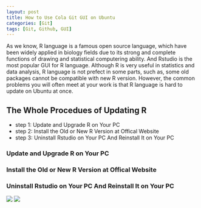 ```yaml
---
layout: post
title: How to Use Cola Git GUI on Ubuntu
categories: [Git]
tags: [Git, Github, GUI]
---
```

As we know, R language is a famous open source language, which have been widely applied in biology fields due to its strong and complete functions of drawing and statistical computering ability. And Rstudio is the most popular GUI for R language. Although R is very useful in statistics and data analysis, R language is not prefect in some parts, such as, some old packages cannot be compatible with new R version. However, the common problems you will often meet at your work is that R language is hard to update on Ubuntu at once. 

## The Whole Procedues of Updating R

- step 1: Update and Upgrade R on Your PC
- step 2: Install the Old or New R Version at Offical Website
- step 3: Uninstall Rstudio on Your PC And Reinstall It on Your PC

### Update and Upgrade R on Your PC



### Install the Old or New R Version at Offical Website



### Uninstall Rstudio on Your PC And Reinstall It on Your PC

![](http://i.imgur.com/rFBcNzH.png)
![](http://i.imgur.com/pYhLnnw.png)


